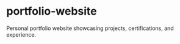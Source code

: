 # portfolio-website
Personal portfolio website showcasing projects, certifications, and experience.
